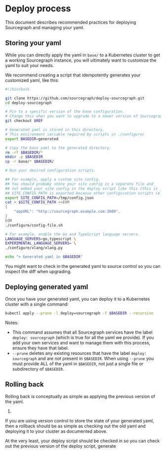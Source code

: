 # Deploy process

This document describes recommended practices for deploying Sourcegraph and managing your yaml.

## Storing your yaml

While you can directly apply the yaml in `base/` to a Kubernetes cluster to get a working Sourcegraph instance,
you will ultimately want to customize the yaml to suit your needs.

We recommend creating a script that idempotently generates your customized yaml, like this:

```bash
#!/bin/bash

git clone https://github.com/sourcegraph/deploy-sourcegraph.git
cd deploy-sourcegraph

# Pin to a specific version of the base configuration.
# Change this when you want to upgrade to a newer version of Sourcegraph.
git checkout $REF

# Generated yaml is stored in this directory.
# This environment variable required by scripts in ./configure/
export BASEDIR=generated

# Copy the base yaml to the generated directory.
rm -rf $BASEDIR/*
mkdir -p $BASEDIR
cp -r base/* $BASEDIR/

# Run your desired configuration scripts.

## For example, apply a custom site config.
## You should probaby store your site config in a separate file and
## not embed your site config in the deploy script like this (this is just an illustrative example).
## SITE_CONFIG_PATH is exported because other configuration scripts (e.g. xlang.py) also run ./configure/config-file.sh.
export SITE_CONFIG_PATH=/tmp/config.json
cat > $SITE_CONFIG_PATH <<EOM
{
    "appURL": "http://sourcegraph.example.com:3080",
}
EOM
./configure/config-file.sh

# For example, enable the Go and TypeScript language servers.
LANGUAGE_SERVERS=go,typescript \
EXPERIMENTAL_LANGUAGE_SERVERS= \
./configure/xlang/xlang.py

echo "> Generated yaml in $BASEDIR"
```

You might want to check in the generated yaml to source control so you can inspect the diff when upgrading.

## Deploying generated yaml

Once you have your generated yaml, you can deploy it to a Kubernetes cluster with a single command:

```bash
kubectl apply --prune -l deploy=sourcegraph -f $BASEDIR --recursive
```

Notes:

- This command assumes that all Sourcegraph services have the label `deploy: sourcegraph` (which is true for all the yaml we provide).
  If you add your own services and want to manage them with this process, ensure they have that label.
- `--prune` deletes any existing resources that have the label `deploy: sourcegraph` and are not present in `$BASEDIR`.
  When using `--prune` you must provide ALL of the yaml in `$BASEDIR`, not just a single file or subdirectory of `$BASEDIR`.

## Rolling back

Rolling back is conceptually as simple as applying the previous version of the yaml.

1.

If you are using version control to store the state of your generated yaml, then a rollback should be as simple as checking out the old yaml
and deploying it to your cluster as documented above.

At the very least, your deploy script should be checked in so you can check out the previous version of the deploy script,
generate
